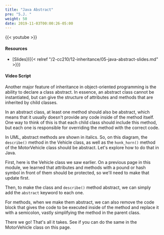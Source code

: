 ```yaml
---
title: "Java Abstract"
pre: "5.J. "
weight: 50
date: 2019-11-03T00:00:26-05:00
---
```


{{< youtube  >}}

#### Resources

* [Slides]({{< relref "/2-cc210/12-inheritance/05-java-abstract-slides.md" >}})

#### Video Script

Another major feature of inheritance in object-oriented programming is the ability to declare a class abstract. In essence, an abstract class cannot be instantiated, but can give the structure of attributes and methods that are inherited by child classes. 

In an abstract class, at least one method should also be abstract, which means that it usually doesn't provide any code inside of the method itself. One way to think of this is that each child class should include this method, but each one is responsible for overriding the method with the correct code.

In UML, abstract methods are shown in italics. So, on this diagram, the `describe()` method in the Vehicle class, as well as the `honk_horn()` method of the MotorVehicle class should be abstract. Let's explore how to do that in Java.

First, here is the Vehicle class we saw earlier. On a previous page in this module, we learned that attributes and methods with a pound or hash symbol in front of them should be protected, so we'll need to make that update first.

Then, to make the class and `describe()` method abstract, we can simply add the `abstract` keyword to each one.

For methods, when we make them abstract, we can also remove the code block that gives the code to be executed inside of the method and replace it with a semicolon, vastly simplifying the method in the parent class.

There we go! That's all it takes. See if you can do the same in the MotorVehicle class on this page.
